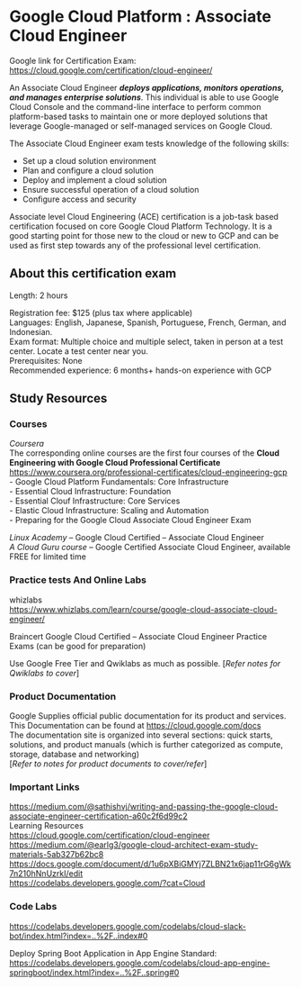 # Google Cloud Platform : Associate Cloud Engineer

Google link for Certification Exam: https://cloud.google.com/certification/cloud-engineer/

An Associate Cloud Engineer ***deploys applications, monitors operations, and manages enterprise solutions***. This individual is able to use Google Cloud Console and the command-line interface to perform common platform-based tasks to maintain one or more deployed solutions that leverage Google-managed or self-managed services on Google Cloud.

The Associate Cloud Engineer exam tests knowledge of the following skills:

- Set up a cloud solution environment
- Plan and configure a cloud solution
- Deploy and implement a cloud solution
- Ensure successful operation of a cloud solution
- Configure access and security

Associate level Cloud Engineering (ACE) certification is a job-task based certification focused on core Google Cloud Platform Technology. 
It is a good starting point for those new to the cloud or new to GCP and can be used as first step towards any of the professional level certification. 

## About this certification exam

Length: 2 hours

Registration fee: $125 (plus tax where applicable)  
Languages: English, Japanese, Spanish, Portuguese, French, German, and Indonesian.  
Exam format: Multiple choice and multiple select, taken in person at a test center. Locate a test center near you.  
Prerequisites: None  
Recommended experience: 6 months+ hands-on experience with GCP


## Study Resources

### Courses  
*Coursera*  
The corresponding online courses are the first four courses of the **Cloud Engineering with Google Cloud Professional Certificate**   
https://www.coursera.org/professional-certificates/cloud-engineering-gcp  
    - Google Cloud Platform Fundamentals: Core Infrastructure  
    - Essential Cloud Infrastructure: Foundation  
    - Essential Clouf Infrastructure: Core Services  
    - Elastic Cloud Infrastructure: Scaling and Automation  
    - Preparing for the Google Cloud Associate Cloud Engineer Exam  

*Linux Academy* – Google Cloud Certified – Associate Cloud Engineer  
*A Cloud Guru course* – Google Certified Associate Cloud Engineer, available FREE for limited time

### Practice tests And Online Labs
whizlabs  
https://www.whizlabs.com/learn/course/google-cloud-associate-cloud-engineer/  

Braincert Google Cloud Certified – Associate Cloud Engineer Practice Exams (can be good for preparation)

Use Google Free Tier and Qwiklabs as much as possible. [*Refer notes for Qwiklabs to cover*]

### Product Documentation  
Google Supplies official public documentation for its product and services. This Documentation can be found at
https://cloud.google.com/docs  
The documentation site is organized into several sections: quick starts, solutions, and product manuals (which is further categorized as compute, storage, database and networking)  
[*Refer to notes for product documents to cover/refer*]

### Important Links
https://medium.com/@sathishvj/writing-and-passing-the-google-cloud-associate-engineer-certification-a60c2f6d99c2  
Learning Resources  
https://cloud.google.com/certification/cloud-engineer  
https://medium.com/@earlg3/google-cloud-architect-exam-study-materials-5ab327b62bc8  
https://docs.google.com/document/d/1u6pXBiGMYj7ZLBN21x6jap11rG6gWk7n210hNnUzrkI/edit  
https://codelabs.developers.google.com/?cat=Cloud  

### Code Labs
https://codelabs.developers.google.com/codelabs/cloud-slack-bot/index.html?index=..%2F..index#0  

Deploy Spring Boot Application in App Engine Standard:
https://codelabs.developers.google.com/codelabs/cloud-app-engine-springboot/index.html?index=..%2F..spring#0
